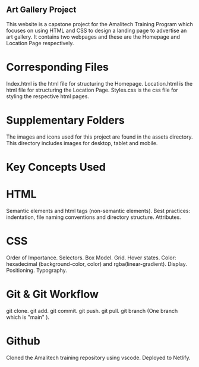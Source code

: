 ## Art Gallery Project

This website is a capstone project for the Amalitech Training Program which focuses on using HTML and CSS to design a landing page to advertise an art gallery. It contains two webpages and these are the Homepage and Location Page respectively.

# Corresponding Files

Index.html is the html file for structuring the Homepage.
Location.html is the html file for structuring the Location Page.
Styles.css is the css file for styling the respective html pages.

# Supplementary Folders

The images and icons used for this project are found in the assets directory. This directory includes images for desktop, tablet and mobile.

# Key Concepts Used

# HTML

Semantic elements and html tags (non-semantic elements).
Best practices: indentation, file naming conventions and directory structure.
Attributes.

# CSS

Order of Importance.
Selectors.
Box Model.
Grid.
Hover states.
Color: hexadecimal (background-color, color) and rgba(linear-gradient).
Display.
Positioning.
Typography.

# Git & Git Workflow

git clone.
git add.
git commit.
git push.
git pull.
git branch (One branch which is "main" ).

# Github

Cloned the Amalitech training repository using vscode.
Deployed to Netlify.
